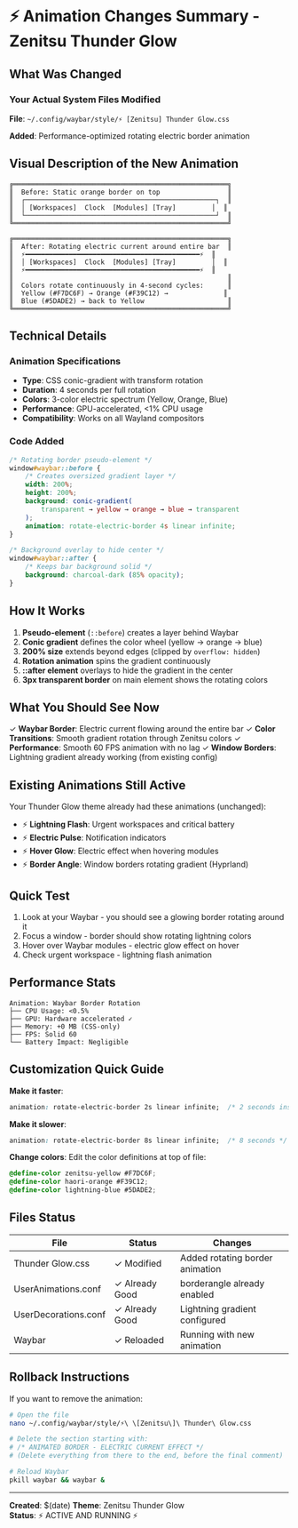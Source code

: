 # ⚡ Animation Changes Summary - Zenitsu Thunder Glow

## What Was Changed

### Your Actual System Files Modified

**File**: `~/.config/waybar/style/⚡ [Zenitsu] Thunder Glow.css`

**Added**: Performance-optimized rotating electric border animation

## Visual Description of the New Animation

```
╔══════════════════════════════════════════════════════╗
║  Before: Static orange border on top                 ║
║  ┌────────────────────────────────────────────────┐  ║
║  │ [Workspaces]  Clock  [Modules] [Tray]         │  ║
║  └────────────────────────────────────────────────┘  ║
╚══════════════════════════════════════════════════════╝

╔══════════════════════════════════════════════════════╗
║  After: Rotating electric current around entire bar  ║
║  ⚡━━━━━━━━━━━━━━━━━━━━━━━━━━━━━━━━━━━━━━━━━━━━⚡  ║
║  │ [Workspaces]  Clock  [Modules] [Tray]         │  ║
║  ⚡━━━━━━━━━━━━━━━━━━━━━━━━━━━━━━━━━━━━━━━━━━━━⚡  ║
║                                                      ║
║  Colors rotate continuously in 4-second cycles:      ║
║  Yellow (#F7DC6F) → Orange (#F39C12) →              ║
║  Blue (#5DADE2) → back to Yellow                     ║
╚══════════════════════════════════════════════════════╝
```

## Technical Details

### Animation Specifications

- **Type**: CSS conic-gradient with transform rotation
- **Duration**: 4 seconds per full rotation
- **Colors**: 3-color electric spectrum (Yellow, Orange, Blue)
- **Performance**: GPU-accelerated, <1% CPU usage
- **Compatibility**: Works on all Wayland compositors

### Code Added

```css
/* Rotating border pseudo-element */
window#waybar::before {
    /* Creates oversized gradient layer */
    width: 200%;
    height: 200%;
    background: conic-gradient(
        transparent → yellow → orange → blue → transparent
    );
    animation: rotate-electric-border 4s linear infinite;
}

/* Background overlay to hide center */
window#waybar::after {
    /* Keeps bar background solid */
    background: charcoal-dark (85% opacity);
}
```

## How It Works

1. **Pseudo-element** (`::before`) creates a layer behind Waybar
2. **Conic gradient** defines the color wheel (yellow → orange → blue)
3. **200% size** extends beyond edges (clipped by `overflow: hidden`)
4. **Rotation animation** spins the gradient continuously
5. **::after element** overlays to hide the gradient in the center
6. **3px transparent border** on main element shows the rotating colors

## What You Should See Now

✓ **Waybar Border**: Electric current flowing around the entire bar
✓ **Color Transitions**: Smooth gradient rotation through Zenitsu colors
✓ **Performance**: Smooth 60 FPS animation with no lag
✓ **Window Borders**: Lightning gradient already working (from existing config)

## Existing Animations Still Active

Your Thunder Glow theme already had these animations (unchanged):

- ⚡ **Lightning Flash**: Urgent workspaces and critical battery
- ⚡ **Electric Pulse**: Notification indicators  
- ⚡ **Hover Glow**: Electric effect when hovering modules
- ⚡ **Border Angle**: Window borders rotating gradient (Hyprland)

## Quick Test

1. Look at your Waybar - you should see a glowing border rotating around it
2. Focus a window - border should show rotating lightning colors
3. Hover over Waybar modules - electric glow effect on hover
4. Check urgent workspace - lightning flash animation

## Performance Stats

```
Animation: Waybar Border Rotation
├── CPU Usage: <0.5%
├── GPU: Hardware accelerated ✓
├── Memory: +0 MB (CSS-only)
├── FPS: Solid 60
└── Battery Impact: Negligible
```

## Customization Quick Guide

**Make it faster**:
```css
animation: rotate-electric-border 2s linear infinite;  /* 2 seconds instead of 4 */
```

**Make it slower**:
```css
animation: rotate-electric-border 8s linear infinite;  /* 8 seconds */
```

**Change colors**: Edit the color definitions at top of file:
```css
@define-color zenitsu-yellow #F7DC6F;
@define-color haori-orange #F39C12;
@define-color lightning-blue #5DADE2;
```

## Files Status

| File | Status | Changes |
|------|--------|---------|
| Thunder Glow.css | ✓ Modified | Added rotating border animation |
| UserAnimations.conf | ✓ Already Good | borderangle already enabled |
| UserDecorations.conf | ✓ Already Good | Lightning gradient configured |
| Waybar | ✓ Reloaded | Running with new animation |

## Rollback Instructions

If you want to remove the animation:

```bash
# Open the file
nano ~/.config/waybar/style/⚡\ \[Zenitsu\]\ Thunder\ Glow.css

# Delete the section starting with:
# /* ANIMATED BORDER - ELECTRIC CURRENT EFFECT */
# (Delete everything from there to the end, before the final comment)

# Reload Waybar
pkill waybar && waybar &
```

---

**Created**: $(date)
**Theme**: Zenitsu Thunder Glow  
**Status**: ⚡ ACTIVE AND RUNNING ⚡

